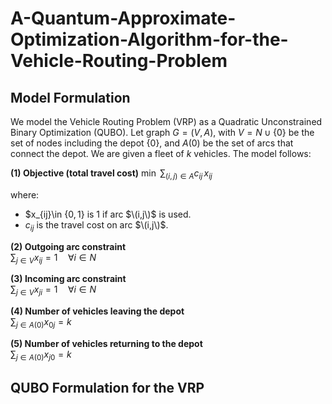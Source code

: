 # A-Quantum-Approximate-Optimization-Algorithm-for-the-Vehicle-Routing-Problem

## Model Formulation

We model the Vehicle Routing Problem (VRP) as a Quadratic Unconstrained Binary Optimization (QUBO). Let graph $G=(V,A)$, with $V=N\cup\{0\}$ be the set of nodes including the depot $\{0\}$, and $A(0)$ be the set of arcs that connect the depot. We are given a fleet of $k$ vehicles. The model follows:

**(1) Objective (total travel cost)**
$\min \ \sum_{(i,j)\in A} c_{ij}\,x_{ij}$

where:
- $x_{ij}\in $\{0,1\}$ is 1 if arc $\(i,j\)$ is used.
- $c_{ij}$ is the travel cost on arc $\(i,j\)$.

**(2) Outgoing arc constraint**  
$\sum_{j \in V} x_{ij} = 1 \quad \forall i \in N$

**(3) Incoming arc constraint**  
$\sum_{j \in V} x_{ji} = 1 \quad \forall i \in N$

**(4) Number of vehicles leaving the depot**  
$\sum_{j \in A(0)} x_{0j} = k$

**(5) Number of vehicles returning to the depot**  
$\sum_{j \in A(0)} x_{j0} = k$

## QUBO Formulation for the VRP


